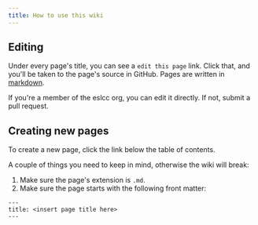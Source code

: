 ```yaml
---
title: How to use this wiki
---
```


## Editing

Under every page's title, you can see a `edit this page` link. Click that, and you'll be taken to the page's source
in GitHub. Pages are written in [markdown](https://github.com/adam-p/markdown-here/wiki/Markdown-Cheatsheet).

If you're a member of the eslcc org, you can edit it directly. If not, submit a pull request.

## Creating new pages

To create a new page, click the link below the table of contents.

A couple of things you need to keep in mind, otherwise the wiki will break:

1. Make sure the page's extension is `.md`.
2. Make sure the page starts with the following front matter:
```
---
title: <insert page title here>
---
```
